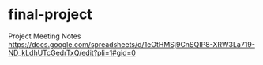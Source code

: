 # final-project

Project Meeting Notes
https://docs.google.com/spreadsheets/d/1eOtHMSj9CnSQIP8-XRW3La719-ND_kLdhUTcGedrTxQ/edit?pli=1#gid=0
